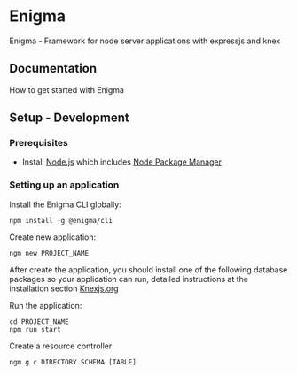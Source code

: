 # Enigma
Enigma - Framework for node server applications with expressjs and knex

## Documentation

How to get started with Enigma

## Setup - Development

### Prerequisites

- Install [Node.js] which includes [Node Package Manager][npm]

### Setting up an application

Install the Enigma CLI globally:
```
npm install -g @enigma/cli
```

Create new application:
```
ngm new PROJECT_NAME
```

After create the application, you should install one of the following database packages so your application can run, detailed instructions at the installation section [Knexjs.org][knex]

Run the application:
```
cd PROJECT_NAME
npm run start
```

Create a resource controller:
```
ngm g c DIRECTORY SCHEMA [TABLE]
```

[Node.js]: https://nodejs.org/
[npm]: https://www.npmjs.com/get-npm
[knex]: https://knexjs.org/#Installation-node